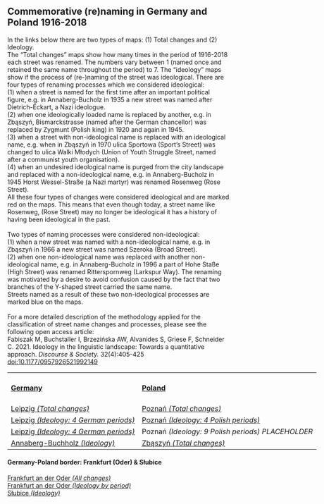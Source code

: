 <h2>Commemorative (re)naming in Germany and Poland 1916-2018</h2>

In the links below there are two types of maps: (1) Total changes and (2) Ideology. <br>
The “Total changes” maps show how many times in the period of 1916-2018 each street was renamed. The numbers vary between 1 (named once and retained the same name throughout the period) to 7. The “ideology” maps show if the process of (re-)naming of the street was ideological. There are four types of renaming processes which we considered ideological:<br>
(1) when a street is named for the first time after an important political figure, e.g. in Annaberg-Bucholz in 1935 a new street was named after Dietrich-Eckart, a Nazi ideologue.<br>
(2) when one ideologically loaded name is replaced by another, e.g.  in Zbąszyń, Bismarckstrasse (named after the German chancellor) was replaced by  Zygmunt (Polish king) in 1920 and again in 1945.<br>
(3) when a street with non-ideological name is replaced with an ideological name, e.g. when in Zbąszyń in 1970 ulica Sportowa (Sport’s Street) was changed to ulica Walki Młodych (Union of Youth Struggle Street, named after a communist youth organisation).<br>
(4) when an undesired ideological name is purged from the city landscape and replaced with a non-ideological name, e.g. in Annaberg-Bucholz in 1945 Horst Wessel-Straße (a Nazi martyr) was renamed Rosenweg (Rose Street).<br>
All these four types of changes were considered ideological and are marked red on the maps. This means that even though today, a street name like Rosenweg, (Rose Street) may no longer be ideological it has a history of having been ideological in the past.<br>
<br>
Two types of naming processes were considered non-ideological:<br>
(1) when a new street was named with a non-ideological name, e.g. in Zbąszyń in 1966 a new street was named Szeroka (Broad Street).<br>
(2) when one non-ideological name was replaced with another non-ideological name, e.g. in Annaberg-Bucholz in 1996 a part of Hohe Staße (High Street) was renamed Ritterspornweg (Larkspur Way). The renaming was motivated by a desire to avoid confusion caused by the fact that two branches of the Y-shaped street carried the same name.<br>
Streets named as a result of these two non-ideological processes are marked blue on the maps.<br>
<br>
For a more detailed description of the methodology applied for the classification of street name changes and processes, please see the following open access article:
<br>
Fabiszak M, Buchstaller I, Brzezińska AW, Alvanides S, Griese F, Schneider C. 2021. Ideology in the linguistic landscape: Towards a quantitative approach. <i>Discourse & Society.</i> 32(4):405-425 <a href="https://journals.sagepub.com/doi/10.1177/0957926521992149" target="_blank">doi:10.1177/0957926521992149</a>

<table style="width:200%">
  <tr>
    <td><h4><a href="https://www.uni-due.de/anglistik/sociolinguistics_lab/mill_project.php" target="_blank">Germany</a></h4></td>
    <td><h4><a href="http://mill.wa.amu.edu.pl" target="_blank">Poland</a></h4></td>
  </tr>
  <tr>
    <td><a href="https://mill-maps.github.io/Leipzig_July_2021_IB_BR" target="_blank">Leipzig <i>(Total changes)</i></a></td>
    <td><a href="https://mill-maps.github.io/Poznan_no_zeros_Leaflet+" target="_blank">Poznań <i>(Total changes)</i></a></td>
  </tr>
  <tr>
    <td><a href="https://mill-maps.github.io/Leipzig_Ideology" target="_blank">Leipzig <i>(Ideology: 4 German periods)</i></a></td>
    <td><a href="https://mill-maps.github.io/Poznań Changes 4P periods" target="_blank">Poznań <i>(Ideology: 4 Polish periods)</i></a></td>
  </tr>
  <tr>
    <td><a href="https://mill-maps.github.io/Leipzig_Ideology" target="_blank">Leipzig <i>(Ideology: 4 German periods)</i></a></td>
    <td>Poznań <i>(Ideology: 9 Polish periods) PLACEHOLDER</i></td>
  </tr>
  <tr>
    <td><a href="https://mill-maps.github.io/Annaberg-Buchholtz_ideology" target="_blank">Annaberg-Buchholz <i>(Ideology)</i></a></td>
    <td><a href="https://mill-maps.github.io/Zbąszyń_Changes_only" target="_blank">Zbąszyń <i>(Total changes)</i></a></td>
  </tr>
</table>

<h4>Germany-Poland border: Frankfurt (Oder) & Słubice</h4>
  <a href="https://mill-maps.github.io/Frankfurt (Oder)_Changes" target="_blank">Frankfurt an der Oder <i>(All changes)</i></a><br>
  <a href="https://mill-maps.github.io/Frankfurt (Oder)_Ideology" target="_blank">Frankfurt an der Oder <i>(Ideology by period)</i></a><br>
  <a href="https://mill-maps.github.io/Słubice_Ideology" target="_blank">Słubice <i>(Ideology)</i></a><br>

